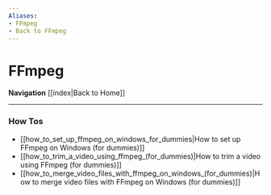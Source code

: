 ```yaml
---
Aliases:
- FFmpeg
- Back to FFmpeg
---
```


# FFmpeg
**Navigation**
[[index|Back to Home]]

---

### How Tos
- [[how_to_set_up_ffmpeg_on_windows_for_dummies|How to set up FFmpeg on Windows (for dummies)]]
- [[how_to_trim_a_video_using_ffmpeg_(for_dummies)|How to trim a video using FFmpeg (for dummies)]]
- [[how_to_merge_video_files_with_ffmpeg_on_windows_(for_dummies)|How to merge video files with FFmpeg on Windows (for dummies)]]





